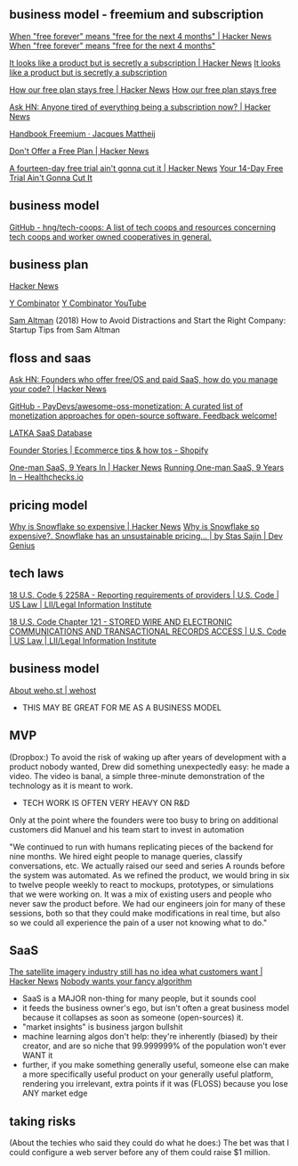 
## business model - freemium and subscription

[When "free forever" means "free for the next 4 months" | Hacker News](https://news.ycombinator.com/item?id=35836541)
[When "free forever" means "free for the next 4 months"](https://blog.zulip.com/2023/05/04/when-free-forever-is-4-months/)

[It looks like a product but is secretly a subscription | Hacker News](https://news.ycombinator.com/item?id=28033274)
[It looks like a product but is secretly a subscription](https://calpaterson.com/printers.html)

[How our free plan stays free | Hacker News](https://news.ycombinator.com/item?id=30701451)
[How our free plan stays free](https://tailscale.com/blog/free-plan)

[Ask HN: Anyone tired of everything being a subscription now? | Hacker News](https://news.ycombinator.com/item?id=34041962)

[Handbook Freemium · Jacques Mattheij](https://jacquesmattheij.com/handbook-freemium/)

[Don't Offer a Free Plan | Hacker News](https://news.ycombinator.com/item?id=26059517)

[A fourteen-day free trial ain't gonna cut it | Hacker News](https://news.ycombinator.com/item?id=40274662)
[Your 14-Day Free Trial Ain't Gonna Cut It](https://keygen.sh/blog/your-14-day-free-trial-aint-gonna-cut-it/)

## business model

[GitHub - hng/tech-coops: A list of tech coops and resources concerning tech coops and worker owned cooperatives in general.](https://github.com/hng/tech-coops)

## business plan

[Hacker News](https://news.ycombinator.com/news)

[Y Combinator](https://www.ycombinator.com/)
[Y Combinator YouTube](https://www.youtube.com/c/ycombinator)

[Sam Altman](https://www.atrium.co/blog/sam-altman-start-the-right-company/?hn)
(2018) How to Avoid Distractions and Start the Right Company: Startup Tips from Sam Altman

## floss and saas

[Ask HN: Founders who offer free/OS and paid SaaS, how do you manage your code? | Hacker News](https://news.ycombinator.com/item?id=40341037)

[GitHub - PayDevs/awesome-oss-monetization: A curated list of monetization approaches for open-source software. Feedback welcome!](https://github.com/PayDevs/awesome-oss-monetization)

[LATKA SaaS Database](https://getlatka.com/)

[Founder Stories | Ecommerce tips & how tos - Shopify](https://www.shopify.com/blog/topics/founder-stories)

[One-man SaaS, 9 Years In | Hacker News](https://news.ycombinator.com/item?id=41104293)
[Running One-man SaaS, 9 Years In – Healthchecks.io](https://blog.healthchecks.io/2024/07/running-one-man-saas-9-years-in/)

## pricing model

[Why is Snowflake so expensive | Hacker News](https://news.ycombinator.com/item?id=32551212)
[Why is Snowflake so expensive?. Snowflake has an unsustainable pricing… | by Stas Sajin | Dev Genius](https://blog.devgenius.io/why-is-snowflake-so-expensive-92b67203945)

## tech laws

[18 U.S. Code § 2258A - Reporting requirements of providers | U.S. Code | US Law | LII/Legal Information Institute](https://www.law.cornell.edu/uscode/text/18/2258A)

[18 U.S. Code Chapter 121 - STORED WIRE AND ELECTRONIC COMMUNICATIONS AND TRANSACTIONAL RECORDS ACCESS | U.S. Code | US Law | LII/Legal Information Institute](https://www.law.cornell.edu/uscode/text/18/part-I/chapter-121)

## business model

[About weho.st | wehost](https://weho.st/)
- THIS MAY BE GREAT FOR ME AS A BUSINESS MODEL

## MVP

(Dropbox:) To avoid the risk of waking up after years of development with a product nobody wanted, Drew did something unexpectedly easy: he made a video. The video is banal, a simple three-minute demonstration of the technology as it is meant to work.
- TECH WORK IS OFTEN VERY HEAVY ON R&D

Only at the point where the founders were too busy to bring on additional customers did Manuel and his team start to invest in automation

"We continued to run with humans replicating pieces of the backend for nine months. We hired eight people to manage queries, classify conversations, etc. We actually raised our seed and series A rounds before the system was automated. As we refined the product, we would bring in six to twelve people weekly to react to mockups, prototypes, or simulations that we were working on. It was a mix of existing users and people who never saw the product before. We had our engineers join for many of these sessions, both so that they could make modifications in real time, but also so we could all experience the pain of a user not knowing what to do."

## SaaS

[The satellite imagery industry still has no idea what customers want | Hacker News](https://news.ycombinator.com/item?id=31074177)
[Nobody wants your fancy algorithm](https://joemorrison.substack.com/p/nobody-wants-your-fancy-algorithm)
- SaaS is a MAJOR non-thing for many people, but it sounds cool
- it feeds the business owner's ego, but isn't often a great business model because it collapses as soon as someone (open-sources) it.
- "market insights" is business jargon bullshit
- machine learning algos don't help: they're inherently (biased) by their creator, and are so niche that 99.999999% of the population won't ever WANT it
- further, if you make something generally useful, someone else can make a more specifically useful product on your generally useful platform, rendering you irrelevant, extra points if it was (FLOSS) because you lose ANY market edge

## taking risks

(About the techies who said they could do what he does:) The bet was that I could configure a web server before any of them could raise $1 million.
